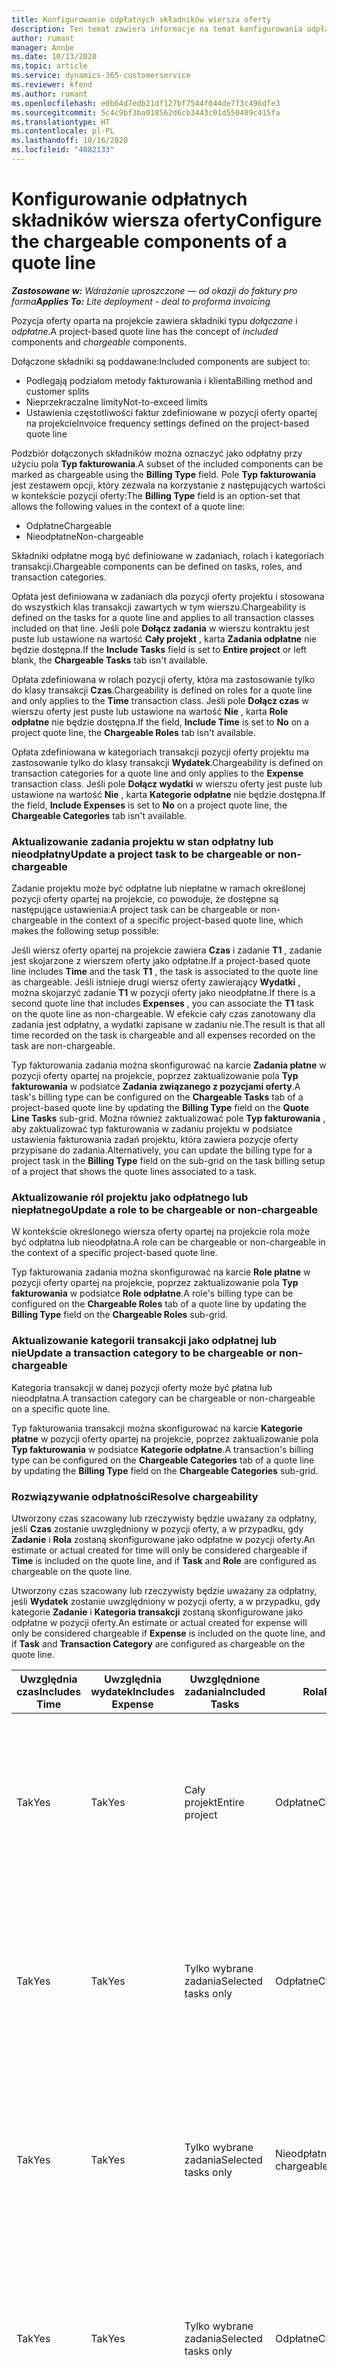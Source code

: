 ```yaml
---
title: Konfigurowanie odpłatnych składników wiersza oferty
description: Ten temat zawiera informacje na temat konfigurowania odpłatnych i nieodpłatnych składników w wierszu oferty opartej na projekcie.
author: rumant
manager: Annbe
ms.date: 10/13/2020
ms.topic: article
ms.service: dynamics-365-customerservice
ms.reviewer: kfend
ms.author: rumant
ms.openlocfilehash: e0b64d7edb21df127bf7544f044de7f3c496dfe3
ms.sourcegitcommit: 5c4c9bf3ba018562d6cb3443c01d550489c415fa
ms.translationtype: HT
ms.contentlocale: pl-PL
ms.lasthandoff: 10/16/2020
ms.locfileid: "4082133"
---
```

# <a name="configure-the-chargeable-components-of-a-quote-line"></a><span data-ttu-id="b3315-103">Konfigurowanie odpłatnych składników wiersza oferty</span><span class="sxs-lookup"><span data-stu-id="b3315-103">Configure the chargeable components of a quote line</span></span>

<span data-ttu-id="b3315-104">_**Zastosowane w:** Wdrażanie uproszczone — od okazji do faktury pro forma_</span><span class="sxs-lookup"><span data-stu-id="b3315-104">_**Applies To:** Lite deployment - deal to proforma invoicing_</span></span>

<span data-ttu-id="b3315-105">Pozycja oferty oparta na projekcie zawiera składniki typu *dołączane* i *odpłatne*.</span><span class="sxs-lookup"><span data-stu-id="b3315-105">A project-based quote line has the concept of *included* components and *chargeable* components.</span></span>

<span data-ttu-id="b3315-106">Dołączone składniki są poddawane:</span><span class="sxs-lookup"><span data-stu-id="b3315-106">Included components are subject to:</span></span>

  - <span data-ttu-id="b3315-107">Podlegają podziałom metody fakturowania i klienta</span><span class="sxs-lookup"><span data-stu-id="b3315-107">Billing method and customer splits</span></span>
  - <span data-ttu-id="b3315-108">Nieprzekraczalne limity</span><span class="sxs-lookup"><span data-stu-id="b3315-108">Not-to-exceed limits</span></span> 
  - <span data-ttu-id="b3315-109">Ustawienia częstotliwości faktur zdefiniowane w pozycji oferty opartej na projekcie</span><span class="sxs-lookup"><span data-stu-id="b3315-109">Invoice frequency settings defined on the project-based quote line</span></span>

<span data-ttu-id="b3315-110">Podzbiór dołączonych składników można oznaczyć jako odpłatny przy użyciu pola **Typ fakturowania**.</span><span class="sxs-lookup"><span data-stu-id="b3315-110">A subset of the included components can be marked as chargeable using the **Billing Type** field.</span></span> <span data-ttu-id="b3315-111">Pole **Typ fakturowania** jest zestawem opcji, który zezwala na korzystanie z następujących wartości w kontekście pozycji oferty:</span><span class="sxs-lookup"><span data-stu-id="b3315-111">The **Billing Type** field is an option-set that allows the following values in the context of a quote line:</span></span>

  - <span data-ttu-id="b3315-112">Odpłatne</span><span class="sxs-lookup"><span data-stu-id="b3315-112">Chargeable</span></span>
  - <span data-ttu-id="b3315-113">Nieodpłatne</span><span class="sxs-lookup"><span data-stu-id="b3315-113">Non-chargeable</span></span>

<span data-ttu-id="b3315-114">Składniki odpłatne mogą być definiowane w zadaniach, rolach i kategoriach transakcji.</span><span class="sxs-lookup"><span data-stu-id="b3315-114">Chargeable components can be defined on tasks, roles, and transaction categories.</span></span>

<span data-ttu-id="b3315-115">Opłata jest definiowana w zadaniach dla pozycji oferty projektu i stosowana do wszystkich klas transakcji zawartych w tym wierszu.</span><span class="sxs-lookup"><span data-stu-id="b3315-115">Chargeability is defined on the tasks for a quote line and applies to all transaction classes included on that line.</span></span> <span data-ttu-id="b3315-116">Jeśli pole **Dołącz zadania** w wierszu kontraktu jest puste lub ustawione na wartość **Cały projekt** , karta **Zadania odpłatne** nie będzie dostępna.</span><span class="sxs-lookup"><span data-stu-id="b3315-116">If the **Include Tasks** field is set to **Entire project** or left blank, the **Chargeable Tasks** tab isn't available.</span></span>

<span data-ttu-id="b3315-117">Opłata zdefiniowana w rolach pozycji oferty, która ma zastosowanie tylko do klasy transakcji **Czas**.</span><span class="sxs-lookup"><span data-stu-id="b3315-117">Chargeability is defined on roles for a quote line and only applies to the **Time** transaction class.</span></span> <span data-ttu-id="b3315-118">Jeśli pole **Dołącz czas** w wierszu oferty jest puste lub ustawione na wartość **Nie** , karta **Role odpłatne** nie będzie dostępna.</span><span class="sxs-lookup"><span data-stu-id="b3315-118">If the field, **Include Time** is set to **No** on a project quote line, the **Chargeable Roles** tab isn't available.</span></span>

<span data-ttu-id="b3315-119">Opłata zdefiniowana w kategoriach transakcji pozycji oferty projektu ma zastosowanie tylko do klasy transakcji **Wydatek**.</span><span class="sxs-lookup"><span data-stu-id="b3315-119">Chargeability is defined on transaction categories for a  quote line and only applies to the **Expense** transaction class.</span></span> <span data-ttu-id="b3315-120">Jeśli pole **Dołącz wydatki** w wierszu oferty jest puste lub ustawione na wartość **Nie** , karta **Kategorie odpłatne** nie będzie dostępna.</span><span class="sxs-lookup"><span data-stu-id="b3315-120">If the field, **Include Expenses** is set to **No** on a project quote line, the **Chargeable Categories** tab isn't available.</span></span>

### <a name="update-a-project-task-to-be-chargeable-or-non-chargeable"></a><span data-ttu-id="b3315-121">Aktualizowanie zadania projektu w stan odpłatny lub nieodpłatny</span><span class="sxs-lookup"><span data-stu-id="b3315-121">Update a project task to be chargeable or non-chargeable</span></span>

<span data-ttu-id="b3315-122">Zadanie projektu może być odpłatne lub niepłatne w ramach określonej pozycji oferty opartej na projekcie, co powoduje, że dostępne są następujące ustawienia:</span><span class="sxs-lookup"><span data-stu-id="b3315-122">A project task can be chargeable or non-chargeable in the context of a specific project-based quote line, which makes the following setup possible:</span></span>

<span data-ttu-id="b3315-123">Jeśli wiersz oferty opartej na projekcie zawiera **Czas** i zadanie **T1** , zadanie jest skojarzone z wierszem oferty jako odpłatne.</span><span class="sxs-lookup"><span data-stu-id="b3315-123">If a project-based quote line includes **Time** and the task **T1** , the task is associated to the quote line as chargeable.</span></span> <span data-ttu-id="b3315-124">Jeśli istnieje drugi wiersz oferty zawierający **Wydatki** , można skojarzyć zadanie **T1** w pozycji oferty jako nieodpłatne.</span><span class="sxs-lookup"><span data-stu-id="b3315-124">If there is a second quote line that includes **Expenses** , you can associate the **T1** task on the quote line as non-chargeable.</span></span> <span data-ttu-id="b3315-125">W efekcie cały czas zanotowany dla zadania jest odpłatny, a wydatki zapisane w zadaniu nie.</span><span class="sxs-lookup"><span data-stu-id="b3315-125">The result is that all time recorded on the task is chargeable and all expenses recorded on the task are non-chargeable.</span></span>

<span data-ttu-id="b3315-126">Typ fakturowania zadania można skonfigurować na karcie **Zadania płatne** w pozycji oferty opartej na projekcie, poprzez zaktualizowanie pola **Typ fakturowania** w podsiatce **Zadania związanego z pozycjami oferty**.</span><span class="sxs-lookup"><span data-stu-id="b3315-126">A task's billing type can be configured on the **Chargeable Tasks** tab of a project-based quote line by updating the **Billing Type** field on the **Quote Line Tasks** sub-grid.</span></span> <span data-ttu-id="b3315-127">Można również zaktualizować pole **Typ fakturowania** , aby zaktualizować typ fakturowania w zadaniu projektu w podsiatce ustawienia fakturowania zadań projektu, która zawiera pozycje oferty przypisane do zadania.</span><span class="sxs-lookup"><span data-stu-id="b3315-127">Alternatively, you can update the billing type for a project task in the **Billing Type** field on the sub-grid on the task billing setup of a project that shows the quote lines associated to a task.</span></span>

### <a name="update-a-role-to-be-chargeable-or-non-chargeable"></a><span data-ttu-id="b3315-128">Aktualizowanie ról projektu jako odpłatnego lub niepłatnego</span><span class="sxs-lookup"><span data-stu-id="b3315-128">Update a role to be chargeable or non-chargeable</span></span>

<span data-ttu-id="b3315-129">W kontekście określonego wiersza oferty opartej na projekcie rola może być odpłatna lub nieodpłatna.</span><span class="sxs-lookup"><span data-stu-id="b3315-129">A role can be chargeable or non-chargeable in the context of a specific project-based quote line.</span></span>

<span data-ttu-id="b3315-130">Typ fakturowania zadania można skonfigurować na karcie **Role płatne** w pozycji oferty opartej na projekcie, poprzez zaktualizowanie pola **Typ fakturowania** w podsiatce **Role odpłatne**.</span><span class="sxs-lookup"><span data-stu-id="b3315-130">A role's billing type can be configured on the **Chargeable Roles** tab of a quote line by updating the **Billing Type** field on the **Chargeable Roles** sub-grid.</span></span>

### <a name="update-a-transaction-category-to-be-chargeable-or-non-chargeable"></a><span data-ttu-id="b3315-131">Aktualizowanie kategorii transakcji jako odpłatnej lub nie</span><span class="sxs-lookup"><span data-stu-id="b3315-131">Update a transaction category to be chargeable or non-chargeable</span></span>

<span data-ttu-id="b3315-132">Kategoria transakcji w danej pozycji oferty może być płatna lub nieodpłatna.</span><span class="sxs-lookup"><span data-stu-id="b3315-132">A transaction category can be chargeable or non-chargeable on a specific quote line.</span></span>

<span data-ttu-id="b3315-133">Typ fakturowania transakcji można skonfigurować na karcie **Kategorie płatne** w pozycji oferty opartej na projekcie, poprzez zaktualizowanie pola **Typ fakturowania** w podsiatce **Kategorie odpłatne**.</span><span class="sxs-lookup"><span data-stu-id="b3315-133">A transaction's billing type can be configured on the **Chargeable Categories** tab of a quote line by updating the **Billing Type** field on the **Chargeable Categories** sub-grid.</span></span>

### <a name="resolve-chargeability"></a><span data-ttu-id="b3315-134">Rozwiązywanie odpłatności</span><span class="sxs-lookup"><span data-stu-id="b3315-134">Resolve chargeability</span></span>
<span data-ttu-id="b3315-135">Utworzony czas szacowany lub rzeczywisty będzie uważany za odpłatny, jeśli **Czas** zostanie uwzględniony w pozycji oferty, a w przypadku, gdy **Zadanie** i **Rola** zostaną skonfigurowane jako odpłatne w pozycji oferty.</span><span class="sxs-lookup"><span data-stu-id="b3315-135">An estimate or actual created for time will only be considered chargeable if **Time** is included on the quote line, and if **Task** and **Role** are configured as chargeable on the quote line.</span></span>

<span data-ttu-id="b3315-136">Utworzony czas szacowany lub rzeczywisty będzie uważany za odpłatny, jeśli **Wydatek** zostanie uwzględniony w pozycji oferty, a w przypadku, gdy kategorie **Zadanie** i **Kategoria transakcji** zostaną skonfigurowane jako odpłatne w pozycji oferty.</span><span class="sxs-lookup"><span data-stu-id="b3315-136">An estimate or actual created for expense will only be considered chargeable if **Expense** is included on the quote line, and if **Task** and **Transaction Category** are configured as chargeable on the quote line.</span></span>

| <span data-ttu-id="b3315-137">Uwzględnia czas</span><span class="sxs-lookup"><span data-stu-id="b3315-137">Includes Time</span></span> | <span data-ttu-id="b3315-138">Uwzględnia wydatek</span><span class="sxs-lookup"><span data-stu-id="b3315-138">Includes Expense</span></span> | <span data-ttu-id="b3315-139">Uwzględnione zadania</span><span class="sxs-lookup"><span data-stu-id="b3315-139">Included Tasks</span></span> | <span data-ttu-id="b3315-140">Rola</span><span class="sxs-lookup"><span data-stu-id="b3315-140">Role</span></span> | <span data-ttu-id="b3315-141">Kategoria</span><span class="sxs-lookup"><span data-stu-id="b3315-141">Category</span></span> | <span data-ttu-id="b3315-142">Zadanie</span><span class="sxs-lookup"><span data-stu-id="b3315-142">Task</span></span> | <span data-ttu-id="b3315-143">Rozliczenia</span><span class="sxs-lookup"><span data-stu-id="b3315-143">Billing</span></span> |
| --- | --- | --- | --- | --- | --- | --- |
| <span data-ttu-id="b3315-144">Tak</span><span class="sxs-lookup"><span data-stu-id="b3315-144">Yes</span></span> | <span data-ttu-id="b3315-145">Tak</span><span class="sxs-lookup"><span data-stu-id="b3315-145">Yes</span></span> | <span data-ttu-id="b3315-146">Cały projekt</span><span class="sxs-lookup"><span data-stu-id="b3315-146">Entire project</span></span> | <span data-ttu-id="b3315-147">Odpłatne</span><span class="sxs-lookup"><span data-stu-id="b3315-147">Chargeable</span></span> | <span data-ttu-id="b3315-148">Odpłatne</span><span class="sxs-lookup"><span data-stu-id="b3315-148">Chargeable</span></span> | <span data-ttu-id="b3315-149">Nie można ustawić</span><span class="sxs-lookup"><span data-stu-id="b3315-149">Can't be set</span></span> | <span data-ttu-id="b3315-150">Fakturowanie wartości rzeczywistej czas: Odpłatny</span><span class="sxs-lookup"><span data-stu-id="b3315-150">Billing on a time actual: Chargeable</span></span> </br><span data-ttu-id="b3315-151">Typ fakturowania wartości rzeczywistej wydatku: Odpłatny</span><span class="sxs-lookup"><span data-stu-id="b3315-151">Billing type on expense actual: Chargeable</span></span> |
| <span data-ttu-id="b3315-152">Tak</span><span class="sxs-lookup"><span data-stu-id="b3315-152">Yes</span></span> | <span data-ttu-id="b3315-153">Tak</span><span class="sxs-lookup"><span data-stu-id="b3315-153">Yes</span></span> | <span data-ttu-id="b3315-154">Tylko wybrane zadania</span><span class="sxs-lookup"><span data-stu-id="b3315-154">Selected tasks only</span></span> | <span data-ttu-id="b3315-155">Odpłatne</span><span class="sxs-lookup"><span data-stu-id="b3315-155">Chargeable</span></span> | <span data-ttu-id="b3315-156">Odpłatne</span><span class="sxs-lookup"><span data-stu-id="b3315-156">Chargeable</span></span> | <span data-ttu-id="b3315-157">Odpłatne</span><span class="sxs-lookup"><span data-stu-id="b3315-157">Chargeable</span></span> | <span data-ttu-id="b3315-158">Fakturowanie wartości rzeczywistej czas: Odpłatny</span><span class="sxs-lookup"><span data-stu-id="b3315-158">Billing on a time actual: Chargeable</span></span></br><span data-ttu-id="b3315-159">Typ fakturowania wartości rzeczywistej wydatku: Odpłatny</span><span class="sxs-lookup"><span data-stu-id="b3315-159">Billing type on expense actual: Chargeable</span></span> |
| <span data-ttu-id="b3315-160">Tak</span><span class="sxs-lookup"><span data-stu-id="b3315-160">Yes</span></span> | <span data-ttu-id="b3315-161">Tak</span><span class="sxs-lookup"><span data-stu-id="b3315-161">Yes</span></span> | <span data-ttu-id="b3315-162">Tylko wybrane zadania</span><span class="sxs-lookup"><span data-stu-id="b3315-162">Selected tasks only</span></span> | <span data-ttu-id="b3315-163">Nieodpłatne</span><span class="sxs-lookup"><span data-stu-id="b3315-163">Non-chargeable</span></span> | <span data-ttu-id="b3315-164">Odpłatne</span><span class="sxs-lookup"><span data-stu-id="b3315-164">Chargeable</span></span> | <span data-ttu-id="b3315-165">Odpłatne</span><span class="sxs-lookup"><span data-stu-id="b3315-165">Chargeable</span></span> | <span data-ttu-id="b3315-166">Fakturowanie wartości rzeczywistej czas: Nieodpłatny</span><span class="sxs-lookup"><span data-stu-id="b3315-166">Billing on a time actual: Non-Chargeable</span></span></br><span data-ttu-id="b3315-167">Typ fakturowania wartości rzeczywistej wydatku: Odpłatny</span><span class="sxs-lookup"><span data-stu-id="b3315-167">Billing type on expense actual: Chargeable</span></span> |
| <span data-ttu-id="b3315-168">Tak</span><span class="sxs-lookup"><span data-stu-id="b3315-168">Yes</span></span> | <span data-ttu-id="b3315-169">Tak</span><span class="sxs-lookup"><span data-stu-id="b3315-169">Yes</span></span> | <span data-ttu-id="b3315-170">Tylko wybrane zadania</span><span class="sxs-lookup"><span data-stu-id="b3315-170">Selected tasks only</span></span> | <span data-ttu-id="b3315-171">Odpłatne</span><span class="sxs-lookup"><span data-stu-id="b3315-171">Chargeable</span></span> | <span data-ttu-id="b3315-172">Odpłatne</span><span class="sxs-lookup"><span data-stu-id="b3315-172">Chargeable</span></span> | <span data-ttu-id="b3315-173">Nieodpłatne</span><span class="sxs-lookup"><span data-stu-id="b3315-173">Non-Chargeable</span></span> | <span data-ttu-id="b3315-174">Fakturowanie wartości rzeczywistej czas: Nieodpłatny</span><span class="sxs-lookup"><span data-stu-id="b3315-174">Billing on a time actual: Non-Chargeable</span></span></br> <span data-ttu-id="b3315-175">Typ fakturowania wartości rzeczywistej wydatku: Nieodpłatny</span><span class="sxs-lookup"><span data-stu-id="b3315-175">Billing type on expense actual: Non-Chargeable</span></span> |
| <span data-ttu-id="b3315-176">Tak</span><span class="sxs-lookup"><span data-stu-id="b3315-176">Yes</span></span> | <span data-ttu-id="b3315-177">Tak</span><span class="sxs-lookup"><span data-stu-id="b3315-177">Yes</span></span> | <span data-ttu-id="b3315-178">Tylko wybrane zadania</span><span class="sxs-lookup"><span data-stu-id="b3315-178">Selected tasks only</span></span> | <span data-ttu-id="b3315-179">Nieodpłatne</span><span class="sxs-lookup"><span data-stu-id="b3315-179">Non-Chargeable</span></span> | <span data-ttu-id="b3315-180">Odpłatne</span><span class="sxs-lookup"><span data-stu-id="b3315-180">Chargeable</span></span> | <span data-ttu-id="b3315-181">Nieodpłatne</span><span class="sxs-lookup"><span data-stu-id="b3315-181">Non- Chargeable</span></span> | <span data-ttu-id="b3315-182">Fakturowanie wartości rzeczywistej czas: Nieodpłatny</span><span class="sxs-lookup"><span data-stu-id="b3315-182">Billing on a time actual: Non-Chargeable</span></span></br> <span data-ttu-id="b3315-183">Typ fakturowania wartości rzeczywistej wydatku: Nieodpłatny</span><span class="sxs-lookup"><span data-stu-id="b3315-183">Billing type on expense actual: Non-Chargeable</span></span> |
| <span data-ttu-id="b3315-184">Tak</span><span class="sxs-lookup"><span data-stu-id="b3315-184">Yes</span></span> | <span data-ttu-id="b3315-185">Tak</span><span class="sxs-lookup"><span data-stu-id="b3315-185">Yes</span></span> | <span data-ttu-id="b3315-186">Tylko wybrane zadania</span><span class="sxs-lookup"><span data-stu-id="b3315-186">Selected tasks only</span></span> | <span data-ttu-id="b3315-187">Nieodpłatne</span><span class="sxs-lookup"><span data-stu-id="b3315-187">Non-Chargeable</span></span> | <span data-ttu-id="b3315-188">Nieodpłatne</span><span class="sxs-lookup"><span data-stu-id="b3315-188">Non-Chargeable</span></span> | <span data-ttu-id="b3315-189">Odpłatne</span><span class="sxs-lookup"><span data-stu-id="b3315-189">Chargeable</span></span> | <span data-ttu-id="b3315-190">Fakturowanie wartości rzeczywistej czas: Nieodpłatny</span><span class="sxs-lookup"><span data-stu-id="b3315-190">Billing on a time actual: Non-Chargeable</span></span></br> <span data-ttu-id="b3315-191">Typ fakturowania wartości rzeczywistej wydatku: Nieodpłatny</span><span class="sxs-lookup"><span data-stu-id="b3315-191">Billing type on expense actual: Non-Chargeable</span></span> |
| <span data-ttu-id="b3315-192">No</span><span class="sxs-lookup"><span data-stu-id="b3315-192">No</span></span> | <span data-ttu-id="b3315-193">Tak</span><span class="sxs-lookup"><span data-stu-id="b3315-193">Yes</span></span> | <span data-ttu-id="b3315-194">Cały projekt</span><span class="sxs-lookup"><span data-stu-id="b3315-194">Entire project</span></span> | <span data-ttu-id="b3315-195">Nie można ustawić</span><span class="sxs-lookup"><span data-stu-id="b3315-195">Can't be set</span></span> | <span data-ttu-id="b3315-196">Odpłatne</span><span class="sxs-lookup"><span data-stu-id="b3315-196">Chargeable</span></span> | <span data-ttu-id="b3315-197">Nie można ustawić</span><span class="sxs-lookup"><span data-stu-id="b3315-197">Can't be set</span></span> | <span data-ttu-id="b3315-198">Fakturowanie wartości rzeczywistej czas: Niedostępne</span><span class="sxs-lookup"><span data-stu-id="b3315-198">Billing on a time actual: Not available</span></span> </br><span data-ttu-id="b3315-199">Typ fakturowania wartości rzeczywistej wydatku: Odpłatny</span><span class="sxs-lookup"><span data-stu-id="b3315-199">Billing type on expense actual: Chargeable</span></span> |
| <span data-ttu-id="b3315-200">No</span><span class="sxs-lookup"><span data-stu-id="b3315-200">No</span></span> | <span data-ttu-id="b3315-201">Tak</span><span class="sxs-lookup"><span data-stu-id="b3315-201">Yes</span></span> | <span data-ttu-id="b3315-202">Cały projekt</span><span class="sxs-lookup"><span data-stu-id="b3315-202">Entire project</span></span> | <span data-ttu-id="b3315-203">Nie można ustawić</span><span class="sxs-lookup"><span data-stu-id="b3315-203">Can't be set</span></span> | <span data-ttu-id="b3315-204">Nieodpłatne</span><span class="sxs-lookup"><span data-stu-id="b3315-204">Non-chargeable</span></span> | <span data-ttu-id="b3315-205">Nie można ustawić</span><span class="sxs-lookup"><span data-stu-id="b3315-205">Can't be set</span></span> | <span data-ttu-id="b3315-206">Fakturowanie wartości rzeczywistej czas: Niedostępne</span><span class="sxs-lookup"><span data-stu-id="b3315-206">Billing on a time actual: Not available</span></span> </br><span data-ttu-id="b3315-207">Typ fakturowania wartości rzeczywistej wydatku: Nieodpłatny</span><span class="sxs-lookup"><span data-stu-id="b3315-207">Billing type on expense actual: Non-chargeable</span></span> |
| <span data-ttu-id="b3315-208">Tak</span><span class="sxs-lookup"><span data-stu-id="b3315-208">Yes</span></span> | <span data-ttu-id="b3315-209">No</span><span class="sxs-lookup"><span data-stu-id="b3315-209">No</span></span> | <span data-ttu-id="b3315-210">Cały projekt</span><span class="sxs-lookup"><span data-stu-id="b3315-210">Entire project</span></span> | <span data-ttu-id="b3315-211">Odpłatne</span><span class="sxs-lookup"><span data-stu-id="b3315-211">Chargeable</span></span> | <span data-ttu-id="b3315-212">Nie można ustawić</span><span class="sxs-lookup"><span data-stu-id="b3315-212">Can't be set</span></span> | <span data-ttu-id="b3315-213">Nie można ustawić</span><span class="sxs-lookup"><span data-stu-id="b3315-213">Can't be set</span></span> | <span data-ttu-id="b3315-214">Fakturowanie wartości rzeczywistej czas: Odpłatny</span><span class="sxs-lookup"><span data-stu-id="b3315-214">Billing on a time actual: Chargeable</span></span></br><span data-ttu-id="b3315-215">Typ fakturowania wartości rzeczywistej wydatku: Niedostępne</span><span class="sxs-lookup"><span data-stu-id="b3315-215">Billing type on expense actual: Not available</span></span> |
| <span data-ttu-id="b3315-216">Tak</span><span class="sxs-lookup"><span data-stu-id="b3315-216">Yes</span></span> | <span data-ttu-id="b3315-217">No</span><span class="sxs-lookup"><span data-stu-id="b3315-217">No</span></span> | <span data-ttu-id="b3315-218">Cały projekt</span><span class="sxs-lookup"><span data-stu-id="b3315-218">Entire project</span></span> | <span data-ttu-id="b3315-219">Nieodpłatne</span><span class="sxs-lookup"><span data-stu-id="b3315-219">Non-chargeable</span></span> | <span data-ttu-id="b3315-220">Nie można ustawić</span><span class="sxs-lookup"><span data-stu-id="b3315-220">Can't be set</span></span> | <span data-ttu-id="b3315-221">Nie można ustawić</span><span class="sxs-lookup"><span data-stu-id="b3315-221">Can't be set</span></span> | <span data-ttu-id="b3315-222">Fakturowanie wartości rzeczywistej czas: Nieodpłatny</span><span class="sxs-lookup"><span data-stu-id="b3315-222">Billing on a time actual: Non-chargeable</span></span> </br><span data-ttu-id="b3315-223">Typ fakturowania wartości rzeczywistej wydatku: Niedostępne</span><span class="sxs-lookup"><span data-stu-id="b3315-223">Billing type on expense actual: Not available</span></span> |
